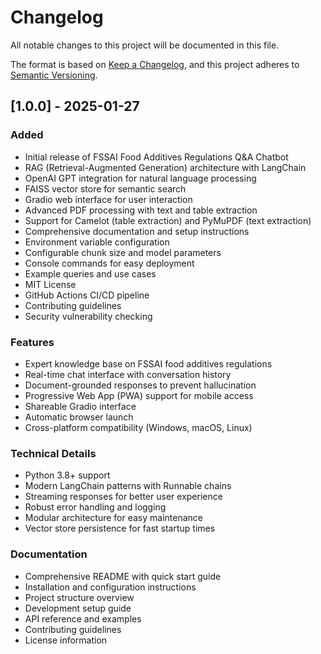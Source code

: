 # Changelog

All notable changes to this project will be documented in this file.

The format is based on [Keep a Changelog](https://keepachangelog.com/en/1.0.0/),
and this project adheres to [Semantic Versioning](https://semver.org/spec/v2.0.0.html).

## [1.0.0] - 2025-01-27

### Added
- Initial release of FSSAI Food Additives Regulations Q&A Chatbot
- RAG (Retrieval-Augmented Generation) architecture with LangChain
- OpenAI GPT integration for natural language processing
- FAISS vector store for semantic search
- Gradio web interface for user interaction
- Advanced PDF processing with text and table extraction
- Support for Camelot (table extraction) and PyMuPDF (text extraction)
- Comprehensive documentation and setup instructions
- Environment variable configuration
- Configurable chunk size and model parameters
- Console commands for easy deployment
- Example queries and use cases
- MIT License
- GitHub Actions CI/CD pipeline
- Contributing guidelines
- Security vulnerability checking

### Features
- Expert knowledge base on FSSAI food additives regulations
- Real-time chat interface with conversation history
- Document-grounded responses to prevent hallucination
- Progressive Web App (PWA) support for mobile access
- Shareable Gradio interface
- Automatic browser launch
- Cross-platform compatibility (Windows, macOS, Linux)

### Technical Details
- Python 3.8+ support
- Modern LangChain patterns with Runnable chains
- Streaming responses for better user experience
- Robust error handling and logging
- Modular architecture for easy maintenance
- Vector store persistence for fast startup times

### Documentation
- Comprehensive README with quick start guide
- Installation and configuration instructions
- Project structure overview
- Development setup guide
- API reference and examples
- Contributing guidelines
- License information
